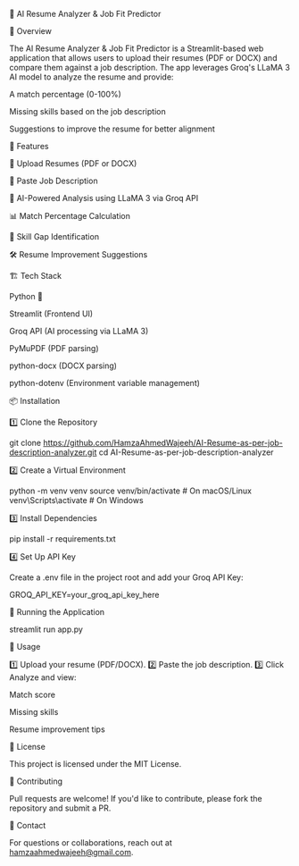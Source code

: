 📝 AI Resume Analyzer & Job Fit Predictor

🚀 Overview

The AI Resume Analyzer & Job Fit Predictor is a Streamlit-based web application that allows users to upload their resumes (PDF or DOCX) and compare them against a job description. The app leverages Groq's LLaMA 3 AI model to analyze the resume and provide:

A match percentage (0-100%)

Missing skills based on the job description

Suggestions to improve the resume for better alignment

🎯 Features

📄 Upload Resumes (PDF or DOCX)

📝 Paste Job Description

🤖 AI-Powered Analysis using LLaMA 3 via Groq API

📊 Match Percentage Calculation

🎯 Skill Gap Identification

🛠 Resume Improvement Suggestions

🏗️ Tech Stack

Python 🐍

Streamlit (Frontend UI)

Groq API (AI processing via LLaMA 3)

PyMuPDF (PDF parsing)

python-docx (DOCX parsing)

python-dotenv (Environment variable management)

📦 Installation

1️⃣ Clone the Repository

git clone https://github.com/HamzaAhmedWajeeh/AI-Resume-as-per-job-description-analyzer.git
cd AI-Resume-as-per-job-description-analyzer

2️⃣ Create a Virtual Environment

python -m venv venv
source venv/bin/activate  # On macOS/Linux
venv\Scripts\activate    # On Windows

3️⃣ Install Dependencies

pip install -r requirements.txt

4️⃣ Set Up API Key

Create a .env file in the project root and add your Groq API Key:

GROQ_API_KEY=your_groq_api_key_here

🚀 Running the Application

streamlit run app.py

📌 Usage

1️⃣ Upload your resume (PDF/DOCX).
2️⃣ Paste the job description.
3️⃣ Click Analyze and view:

Match score

Missing skills

Resume improvement tips

📜 License

This project is licensed under the MIT License.

🤝 Contributing

Pull requests are welcome! If you'd like to contribute, please fork the repository and submit a PR.

📧 Contact

For questions or collaborations, reach out at hamzaahmedwajeeh@gmail.com.

